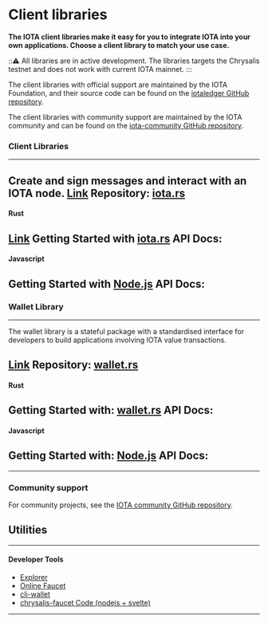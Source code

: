 # Client libraries

**The IOTA client libraries make it easy for you to integrate IOTA into your own applications. Choose a client library to match your use case.**

:::warning:
All libraries are in active development. The libraries targets the Chrysalis testnet and does not work with current IOTA mainnet.
:::

The client libraries with official support are maintained by the IOTA Foundation, and their source code can be found on the [iotaledger GitHub repository](https://github.com/iotaledger).

The client libraries with community support are maintained by the IOTA community and can be found on the [iota-community GitHub repository](https://github.com/iotal-community).

### **Client Libraries** ###
---------------
Create and sign messages and interact with an IOTA node.
[Link](https://client-lib.docs.iota.org/)
Repository: [iota.rs](https://github.com/iotaledger/iota.rs)
---

#### **Rust** ####
[Link](https://client-lib.docs.iota.org/)
Getting Started with [iota.rs](https://github.com/iotaledger/iota.rs)
API Docs: 
---

#### **Javascript** ####
Getting Started with [Node.js](https://github.com/iotaledger/iota.rs/tree/dev/bindings/node)
API Docs: 
---


### **Wallet Library** ###
---------------

The wallet library is a stateful package with a standardised interface for developers to build applications involving IOTA value transactions.

[Link](https://wallet-lib.docs.iota.org/)
Repository: [wallet.rs](https://github.com/iotaledger/wallet.rs)
---

#### **Rust** ####
Getting Started with: [wallet.rs](https://github.com/iotaledger/wallet.rs)
API Docs: 
---

#### **Javascript** ####
Getting Started with: [Node.js](https://github.com/iotaledger/wallet.rs/tree/develop/bindings/nodejs)
API Docs: 
---


---------------

### __Community support__ ###

For community projects, see the [IOTA community GitHub repository](https://github.com/iota-community).

## Utilities

---------------
#### **Developer Tools** ####    
- [Explorer](https://explorer.iota.org/chrysalis)
- [Online Faucet](https://faucet.testnet.chrysalis2.com/)
- [cli-wallet](https://github.com/iotaledger/cli-wallet)
- [chrysalis-faucet Code (nodejs + svelte)](https://github.com/iotaledger/chrysalis-faucet)
---------------
